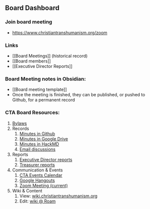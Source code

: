 ## Board Dashboard

### Join board meeting
- https://www.christiantranshumanism.org/zoom
### Links
- [[Board Meetings]] (historical record)
- [[Board members]]
- [[Executive Director Reports]]
### Board Meeting notes in Obsidian:
- [[Board meeting template]]
- Once the meeting is finished, they can be published, or pushed to Github, for a permanent record
### CTA Board Resources:
1. [Bylaws](https://github.com/christian-transhumanism/bylaws)
2. Records
    1. [Minutes in Github](https://github.com/christian-transhumanism/board)
    2. [Minutes in Google Drive](https://drive.google.com/open?id=0B7GmjSbYZdUdZHlmYzZkS0VYOUE)
    3.  [Minutes in HackMD](https://hackmd.io/team/board-of-the-cta)
    4. [Email discussions](https://groups.google.com/forum/#!forum/board-of-the-cta)
3. Reports
    1. [Executive Director reports](https://www.christiantranshumanism.org/reports/membership)
    2. [Treasurer reports](https://www.christiantranshumanism.org/reports/treasurer)
4. Communication & Events
    1. [CTA Events Calendar](https://www.christiantranshumanism.org/calendar)
    2. [Google Hangouts](https://meet.google.com/vbv-ztvv-icw)
    3. [Zoom Meeting (current)](https://www.christiantranshumanism.org/zoom)
5. Wiki & Content
	1. View: [wiki.christiantranshumanism.org](https://wiki.christiantranshumanism.org)
	2. Edit: [wiki @ Roam](https://roamresearch.com/#/app/christiantranshumanism)